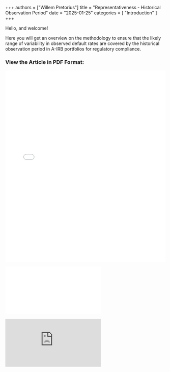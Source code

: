 +++
authors = ["Willem Pretorius"]
title = "Representativeness - Historical Observation Period"
date = "2025-01-25"
categories = [
    "Introduction"
]
+++

Hello, and welcome!

Here you will get an overview on the methodology to ensure that the likely range of variability in observed default rates are covered by the historical observation period in A-IRB portfolios for regulatory compliance.

### View the Article in PDF Format:

<iframe src="/historical_observation_period.pdf" width="100%" height="600px" style="border: none;"></iframe>

![Test Image](/historical_observation_period.pdf)

<embed src="https://wlpretorius.github.io/historical_observation_period.pdf" type="application/pdf" />

